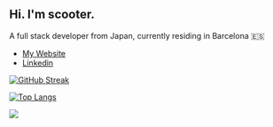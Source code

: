 ## Hi. I'm scooter.
A full stack developer from Japan, currently residing in Barcelona 🇪🇸
- [My Website](https://www.ryuichirosuzuki.com/)
- [Linkedin](https://www.linkedin.com/in/suzukiryuichiro/)

[![GitHub Streak](https://streak-stats.demolab.com?user=SuzukiRyuichiro&theme=vue-dark)](https://git.io/streak-stats)

[![Top Langs](https://github-readme-stats.vercel.app/api/top-langs/?username=SuzukiRyuichiro&hide=HTML,SCSS,Less,CSS&theme=dracula)](https://github.com/anuraghazra/github-readme-stats)


[![](https://visitcount.itsvg.in/api?id=SuzukiRyuichiro&label=Profile%20Views&color=12&icon=5&pretty=true)](https://visitcount.itsvg.in)

